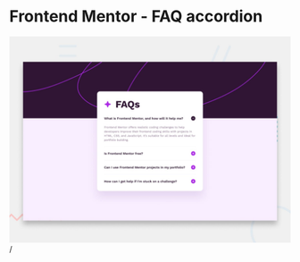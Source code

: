 # Frontend Mentor - FAQ accordion

![Design preview for the FAQ accordion coding challenge](./design/desktop-preview.jpg)/